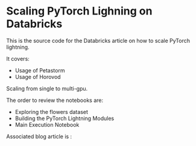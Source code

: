 # Scaling PyTorch Lighning on Databricks

This is the source code for the Databricks article on how to scale PyTorch lightning.

It covers:
- Usage of Petastorm
- Usage of Horovod

Scaling from single to multi-gpu.

The order to review the notebooks are:

- Exploring the flowers dataset
- Building the PyTorch Lightning Modules
- Main Execution Notebook

Associated blog article is <tbd>:
